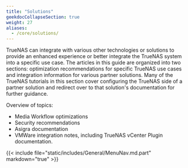 ```yaml
---
title: "Solutions"
geekdocCollapseSection: true
weight: 27
aliases:
  - /core/solutions/
---
```


TrueNAS can integrate with various other technologies or solutions to provide an enhanced experience or better integrate the TrueNAS system into a specific use case.
The articles in this guide are organized into two sections: optimization recommendations for specific TrueNAS use cases and integration information for various partner solutions.
Many of the TrueNAS tutorials in this section cover configuring the TrueNAS side of a partner solution and redirect over to that solution's documentation for further guidance.

Overview of topics:
* Media Workflow optimizations
* Security recommendations
* Asigra documentation
* VMWare integration notes, including TrueNAS vCenter Plugin documentation.

{{< include file="static/includes/General/MenuNav.md.part" markdown="true" >}}
